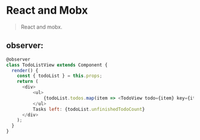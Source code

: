 # React and Mobx
> React and mobx.

## observer:
```js
@observer
class TodoListView extends Component {
  render() {
    const { todoList } = this.props;
    return (
      <div>
          <ul>
              {todoList.todos.map(item => <TodoView todo={item} key={item.id} /> )}
          </ul>
          Tasks left: {todoList.unfinishedTodoCount}
      </div>
    );
  }
}
```
